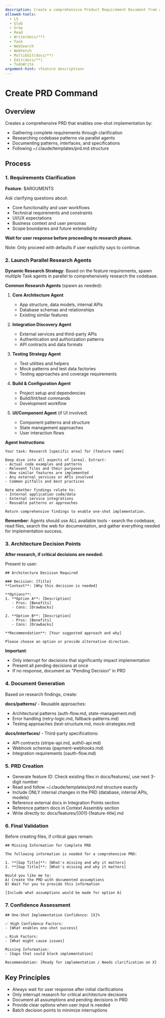 ```yaml
---
description: Create a comprehensive Product Requirement Document from a brief description
allowed-tools:
  - LS
  - Glob
  - Grep
  - Read
  - Write(docs/**)
  - Task
  - WebSearch
  - WebFetch
  - MultiEdit(docs/**)
  - Edit(docs/**)
  - TodoWrite
argument-hint: <feature description>
---
```


# Create PRD Command

## Overview
Creates a comprehensive PRD that enables one-shot implementation by:
- Gathering complete requirements through clarification
- Researching codebase patterns via parallel agents
- Documenting patterns, interfaces, and specifications
- Following ~/.claude/templates/prd.md structure

## Process

### 1. Requirements Clarification
**Feature**: $ARGUMENTS

Ask clarifying questions about:
- Core functionality and user workflows
- Technical requirements and constraints
- UI/UX expectations
- Business context and user personas
- Scope boundaries and future extensibility

**Wait for user response before proceeding to research phase.**

Note: Only proceed with defaults if user explicitly says to continue.

### 2. Launch Parallel Research Agents

**Dynamic Research Strategy**:
Based on the feature requirements, spawn multiple Task agents in parallel to comprehensively research the codebase.

**Common Research Agents** (spawn as needed):

1. **Core Architecture Agent**
   - App structure, data models, internal APIs
   - Database schemas and relationships
   - Existing similar features

2. **Integration Discovery Agent**
   - External services and third-party APIs
   - Authentication and authorization patterns
   - API contracts and data formats

3. **Testing Strategy Agent**  
   - Test utilities and helpers
   - Mock patterns and test data factories
   - Testing approaches and coverage requirements

4. **Build & Configuration Agent**
   - Project setup and dependencies
   - Build/lint/test commands
   - Development workflow

5. **UI/Component Agent** (if UI involved)
   - Component patterns and structure
   - State management approaches
   - User interaction flows

**Agent Instructions**:
```
Your task: Research [specific area] for [feature name]

Deep dive into all aspects of [area]. Extract:
- Actual code examples and patterns
- Relevant files and their purposes
- How similar features are implemented
- Any external services or APIs involved
- Common pitfalls and best practices

Note whether findings relate to:
- Internal application code/data
- External service integrations
- Reusable patterns or approaches

Return comprehensive findings to enable one-shot implementation.
```

**Remember**: Agents should use ALL available tools - search the codebase, read files, search the web for documentation, and gather everything needed for implementation success.

### 3. Architecture Decision Points

**After research, if critical decisions are needed:**

Present to user:
```
## Architecture Decision Required

### Decision: [Title]
**Context**: [Why this decision is needed]

**Options**:
1. **Option A**: [Description]
   - Pros: [Benefits]
   - Cons: [Drawbacks]

2. **Option B**: [Description]
   - Pros: [Benefits]
   - Cons: [Drawbacks]

**Recommendation**: [Your suggested approach and why]

Please choose an option or provide alternative direction.
```

**Important**:
- Only interrupt for decisions that significantly impact implementation
- Present all pending decisions at once
- If no response, document as "Pending Decision" in PRD

### 4. Document Generation

Based on research findings, create:

**docs/patterns/** - Reusable approaches:
- Architectural patterns (auth-flow.md, state-management.md)
- Error handling (retry-logic.md, fallback-patterns.md)
- Testing approaches (test-structure.md, mock-strategies.md)

**docs/interfaces/** - Third-party specifications:
- API contracts (stripe-api.md, auth0-api.md)
- Webhook schemas (payment-webhooks.md)
- Integration requirements (oauth-flow.md)

### 5. PRD Creation
- Generate feature ID: Check existing files in docs/features/, use next 3-digit number
- Read and follow ~/.claude/templates/prd.md structure exactly
- Include ONLY internal changes in the PRD (database, internal APIs, models)
- Reference external docs in Integration Points section
- Reference pattern docs in Context Assembly section
- Write directly to: docs/features/[001]-[feature-title].md

### 6. Final Validation

Before creating files, if critical gaps remain:
```
## Missing Information for Complete PRD

The following information is needed for a comprehensive PRD:

1. **[Gap Title]**: [What's missing and why it matters]
2. **[Gap Title]**: [What's missing and why it matters]

Would you like me to:
A) Create the PRD with documented assumptions
B) Wait for you to provide this information

[Include what assumptions would be made for option A]
```

### 7. Confidence Assessment
```
## One-Shot Implementation Confidence: [X]%

✅ High Confidence Factors:
- [What enables one-shot success]

⚠️ Risk Factors:
- [What might cause issues]

Missing Information:
- [Gaps that could block implementation]

Recommendation: [Ready for implementation / Needs clarification on X]
```

## Key Principles
- Always wait for user response after initial clarifications
- Only interrupt research for critical architecture decisions
- Document all assumptions and pending decisions in PRD
- Provide clear options when user input is needed
- Batch decision points to minimize interruptions
